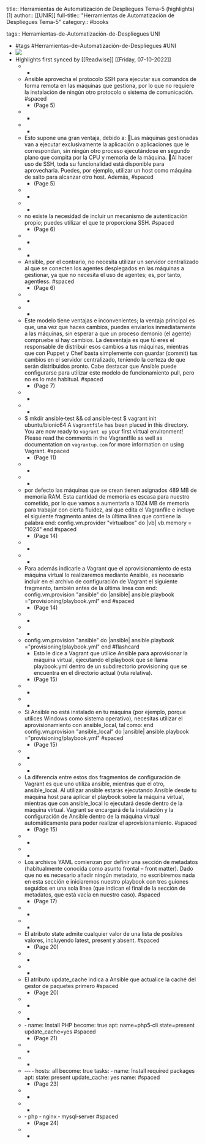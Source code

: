 title:: Herramientas de Automatización de Despliegues Tema-5 (highlights) (1)
author:: [[UNIR]]
full-title:: "Herramientas de Automatización de Despliegues Tema-5"
category:: #books

tags:: Herramientas-de-Automatización-de-Despliegues UNI

- #tags #Herramientas-de-Automatización-de-Despliegues #UNI
- ![](https://readwise-assets.s3.amazonaws.com/media/uploaded_book_covers/profile_22942/e24dfa32-8bce-4c9c-b79d-96b8e71ec1b9.jpg)
- Highlights first synced by [[Readwise]] [[Friday, 07-10-2022]]
	- -
	- Ansible aprovecha el protocolo SSH para ejecutar sus comandos de forma remota en las máquinas que gestiona, por lo que no requiere la instalación de ningún otro protocolo o sistema de comunicación. #spaced
		- (Page 5)
	- -
	- -
	- Esto supone una gran ventaja, debido a: Las máquinas gestionadas van a ejecutar exclusivamente la aplicación o aplicaciones que le correspondan, sin ningún otro proceso ejecutándose en segundo plano que compita por la CPU y memoria de la máquina. Al hacer uso de SSH, toda su funcionalidad está disponible para aprovecharla. Puedes, por ejemplo, utilizar un host como máquina de salto para alcanzar otro host. Además, #spaced
		- (Page 5)
	- -
	- -
	- no  existe  la  necesidad  de  incluir  un  mecanismo  de  autenticación  propio;  puedes utilizar el que te proporciona SSH. #spaced
		- (Page 6)
	- -
	- -
	- Ansible, por el contrario, no necesita utilizar un servidor centralizado al que  se  conecten  los  agentes  desplegados  en  las  máquinas  a  gestionar,  ya  que  no necesita el uso de agentes; es, por tanto, agentless. #spaced
		- (Page 6)
	- -
	- -
	- Este modelo tiene ventajas e inconvenientes; la ventaja principal es que, una vez que haces cambios, puedes enviarlos inmediatamente a las máquinas, sin esperar a que un proceso demonio (el agente) compruebe si hay cambios. La desventaja es que tú eres  el  responsable  de  distribuir  esos  cambios  a  tus  máquinas,  mientras  que  con Puppet y Chef basta simplemente con guardar (commit) tus cambios en el servidor centralizado, teniendo la certeza de que serán distribuidos pronto. Cabe destacar que Ansible puede configurarse para utilizar este modelo de funcionamiento pull, pero no es lo más habitual. #spaced
		- (Page 7)
	- -
	- -
	- $ mkdir ansible‐test && cd ansible‐test $ vagrant init ubuntu/bionic64 A `Vagrantfile` has been placed in this directory. You are now ready to `vagrant up` your first virtual environment! Please read the comments in the Vagrantfile as well as documentation on `vagrantup.com` for more information on using Vagrant. #spaced
		- (Page 11)
	- -
	- -
	- por  defecto  las máquinas que se crean tienen asignados 489 MB de memoria RAM. Esta cantidad de memoria es escasa para nuestro cometido, por lo que vamos a aumentarla a 1024 MB de memoria para trabajar con cierta fluidez, así que edita el Vagranfile e incluye el siguiente fragmento antes de la última línea que contiene la palabra  end: config.vm.provider "virtualbox" do |vb| vb.memory = "1024" end #spaced
		- (Page 14)
	- -
	- -
	- Para además indicarle a Vagrant que el aprovisionamiento de esta máquina virtual lo realizaremos mediante Ansible, es necesario incluir en el archivo de configuración de Vagrant el siguiente fragmento, también antes de la última línea con end: config.vm.provision "ansible" do |ansible| ansible.playbook ="provisioning/playbook.yml" end #spaced
		- (Page 14)
	- -
	- -
	- config.vm.provision "ansible" do |ansible|
	  ansible.playbook ="provisioning/playbook.yml"
	  end #flashcard
		- Esto  le  dice  a  Vagrant  que  utilice  Ansible  para  aprovisionar  la  máquina  virtual, ejecutando  el  playbook  que  se  llama  playbook.yml  dentro  de  un  subdirectorio provisioning que se encuentra en el directorio actual (ruta relativa).
		- (Page 15)
	- -
	- -
	- Si Ansible no está instalado en tu máquina (por ejemplo, porque utilices Windows como sistema operativo), necesitas utilizar el aprovisionamiento con ansible_local, tal como: end config.vm.provision "ansible_local" do |ansible| ansible.playbook ="provisioning/playbook.yml" #spaced
		- (Page 15)
	- -
	- -
	- La  diferencia  entre  estos  dos  fragmentos  de  configuración  de  Vagrant  es  que  uno utiliza  ansible,  mientras  que  el  otro,  ansible_local.  Al  utilizar  ansible  estarás ejecutando Ansible desde tu máquina host para aplicar el playbook sobre la máquina virtual,  mientras  que  con  ansible_local  lo  ejecutará  desde  dentro  de  la  máquina virtual. Vagrant se encargará de la instalación y la configuración de Ansible dentro de la máquina virtual automáticamente para poder realizar el aprovisionamiento. #spaced
		- (Page 15)
	- -
	- -
	- Los archivos YAML comienzan por definir una sección de metadatos (habitualmente conocida  como  asunto  frontal  –  front  matter).  Dado  que  no  es  necesario  añadir ningún  metadato,  no  escribiremos  nada  en  esta  sección  e  iniciaremos  nuestro playbook con tres guiones seguidos en una sola línea (que indican el final de la sección de metadatos, que está vacía en nuestro caso). #spaced
		- (Page 17)
	- -
	- -
	- El atributo state admite cualquier valor de una lista de posibles valores, incluyendo latest, present y absent. #spaced
		- (Page 20)
	- -
	- -
	- El  atributo  update_cache  indica  a  Ansible  que  actualice  la  caché  del  gestor  de paquetes  primero #spaced
		- (Page 20)
	- -
	- -
	- ‐  name: Install PHP become: true apt: name=php5‐cli state=present update_cache=yes #spaced
		- (Page 21)
	- -
	- -
	- ‐‐‐ ‐ hosts: all become: true tasks: ‐ name: Install required packages apt: state: present update_cache: yes name: #spaced
		- (Page 23)
	- -
	- -
	- ‐ php ‐ nginx ‐ mysql‐server #spaced
		- (Page 24)
	- -